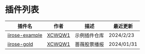 # 插件列表


| 插件名                                        | 作者 | 描述 | 最近更新 |
|--------------------------------------------| --- | --- | --- |
| [iirose-example](https://github.com/XCWQW1/iirosebot_example_plugin_repository) | [XCWQW1](https://github.com/XCWQW1) | 示例插件仓库 | 2024/2/23 |
| [iirose-gold](/data/iirose_gold/README.md) | [XCWQW1](https://github.com/XCWQW1) | 蔷薇股票播报 | 2024/01/31 |
